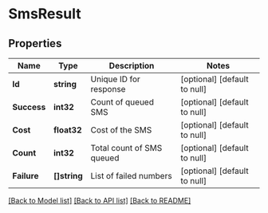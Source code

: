 # SmsResult

## Properties
Name | Type | Description | Notes
------------ | ------------- | ------------- | -------------
**Id** | **string** | Unique ID for response | [optional] [default to null]
**Success** | **int32** | Count of queued SMS | [optional] [default to null]
**Cost** | **float32** | Cost of the SMS | [optional] [default to null]
**Count** | **int32** | Total count of SMS queued | [optional] [default to null]
**Failure** | **[]string** | List of failed numbers | [optional] [default to null]

[[Back to Model list]](../README.md#documentation-for-models) [[Back to API list]](../README.md#documentation-for-api-endpoints) [[Back to README]](../README.md)



